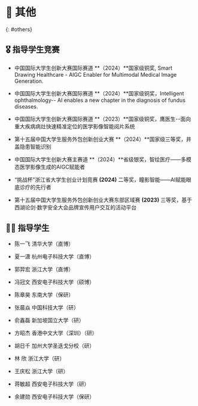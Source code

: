 # 📍 其他
{: #others}

## 🎖️ 指导学生竞赛

-  中国国际大学生创新大赛国际赛道 **（2024）**国家级铜奖,  Smart Drawing Healthcare - AIGC Enabler for Multimodal Medical Image Generation.

-   中国国际大学生创新大赛国际赛道 **（2024）**国家级铜奖，Intelligent ophthalmology-- AI enables a new chapter in the diagnosis of fundus diseases.

-   中国国际大学生创新大赛国际赛道 **（2023）**国家级铜奖，鹰医生--面向重大疾病病灶快速精准定位的医学影像智能阅片系统

-   第十五届中国大学生服务外包创新创业大赛 **（2024）**国家级三等奖，井盖隐患智能识别

-   中国国际大学生创新大赛主赛道 **（2024）**省级银奖，智绘医疗——多模态医学影像生成的AIGC赋能者

-   “挑战杯”浙江省大学生创业计划竞赛 **(2024)** 二等奖，瞳影智能——AI赋能眼底诊疗的先行者

-   第十五届中国大学生服务外包创新创业大赛东部区域赛 **(2023)** 三等奖，基于西湖论剑·数字安全大会品牌宣传用户交互的活动平台

## 👨‍🎓 指导学生

- 陈一飞  清华大学（直博）

- 夏一潇  杭州电子科技大学（直博）

- 郭羿宏  浙江大学（直博）

- 冯冠文  西安电子科技大学（硕博）

- 陈章昊  东南大学（保研）                 

- 张晨焱  中国科技大学（研）                

- 俞鑫磊  新加坡国立大学（研）              
 
- 方昭杰  香港中文大学（深圳）（研）          

- 胡日千  加州大学圣迭戈分校（研）

- 林 欣  浙江大学（研）

- 王庆松  浙江大学（研）

- 蒋敏超  西安电子科技大学（研）

- 余建勋  西安电子科技大学（保研）